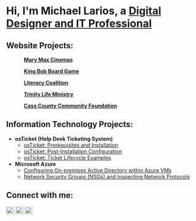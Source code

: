 <h1>Hi, I'm Michael Larios, a <a href="https://www.linkedin.com/in/michael-larios-22b142251/">Digital Designer and IT Professional</a></h1>

<h2> Website Projects:</h2>
<ol>
<ul> <b><a href="https://famouslegomaker.github.io/mary-max-cinemas-website/">Mary Max Cinemas</a></b> </ul>
<ul> <b><a href="https://famouslegomaker.github.io/king-bob-board-game-website/">King Bob Board Game</a></b> </ul>
<ul> <b><a href="https://famouslegomaker.github.io/literacy-coalition/">Literacy Coalition</a></b></ul>
<ul> <b><a href="https://famouslegomaker.github.io/Trinity-Life-Ministry/">Trinity Life Ministry</a></b></ul>
<ul> <b><a href="https://famouslegomaker.github.io/Cass-County-Community-Foundation/">Cass County Community Foundation</a></b> </ul>
</ol>
  

<h2> Information Technology Projects:</h2>

- <b>osTicket (Help Desk Ticketing System)</b>
  - [osTicket: Prerequisites and Installation](https://github.com/famouslegomaker/osticket-prereqs)
  - [osTicket: Post-Installation Configuration](https://github.com/famouslegomaker/post-install-config)
  - [osTicket: Ticket Lifecycle Examples](https://github.com/famouslegomaker/ticket-lifecycle)
- <b>Microsoft Azure</b>
  - [Configuring On-premises Active Directory within Azure VMs](https://github.com/famouslegomaker/configure-ad)
  - [Network Security Groups (NSGs) and Inspecting Network Protocols](https://github.com/famouslegomaker/azure-network-protocols)

<h2>Connect with me:</h2>

[<img align="left" alt="Josh | Twitter" width="22px" src="https://cdn.jsdelivr.net/npm/simple-icons@v3/icons/twitter.svg" />][twitter]
[<img align="left" alt="Josh | LinkedIn" width="22px" src="https://cdn.jsdelivr.net/npm/simple-icons@v3/icons/linkedin.svg" />][linkedin]
[<img align="left" alt="Josh | Instagram" width="22px" src="https://cdn.jsdelivr.net/npm/simple-icons@v3/icons/instagram.svg" />][instagram]

[twitter]: https://twitter.com/famouslegomaker
[instagram]: https://www.instagram.com/famouslegomaker
[linkedin]: https://www.linkedin.com/in/michael-larios-22b142251/
